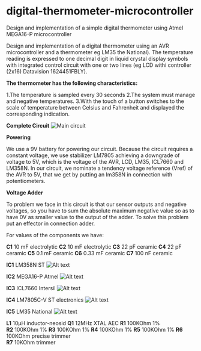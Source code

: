 # digital-thermometer-microcontroller
Design and implementation of a simple digital thermometer using Atmel MEGA16-P microcontroller

Design and implementation of a digital thermometer using an AVR microcontroller and a thermometer 
eg LM35 the National). The temperature reading is expressed to one decimal digit in liquid crystal 
display symbols with integrated control circuit with one or two lines (eg LCD withi controller 
(2x16) Datavision 1624451FBLY).

**The thermometer has the following characteristics:**

1.The temperature is sampled every 30 seconds
2.The system must manage and negative temperatures.
3.With the touch of a button switches to the scale of temperature between Celsius and Fahrenheit 
and displayed the corresponding indication.

**Complete Circuit**
![Main circuit](/digital-thermometer-microcontroller/blob/master/circuit.JPGraw=true "Digital Thermometer")

**Powering**

We use a 9V battery for powering our circuit. Because the circuit requires a constant voltage, we 
use stabilizer LM7805 achieving a downgrade of voltage to 5V, which is the voltage of the AVR, LCD,
LM35, ICL7660 and LM358N. In our circuit, we nominate a tendency voltage reference (Vref) of the AVR 
to 5V, that we get by putting an lm358N in connection with potentiometers.

**Voltage Adder**

To problem we face in this circuit is that our sensor outputs and negative voltages, so you have to sum the absolute maximum negative value so as to have 0V as smaller value to the output of the adder.
To solve this problem put an effector in connection adder.

For values ​​of the components we have:

**C1** 10	mF 	electrolytic
**C2** 10	mF 	electrolytic
**C3** 22	pF 	ceramic
**C4** 22	pF 	ceramic
**C5** 0.1	mF 	ceramic
**C6** 0.33	mF 	ceramic
**C7** 100	nF 	ceramic

**IC1** LM358N  ST
![Alt text](/relative/path/to/img.jpg?raw=true "Optional Title")


**IC2**	MEGA16-P Atmel
![Alt text](/relative/path/to/img.jpg?raw=true "Optional Title")


**IC3**	ICL7660 Intersil
![Alt text](/relative/path/to/img.jpg?raw=true "Optional Title")
 
**IC4** LM7805C-V ST electronics
![Alt text](/relative/path/to/img.jpg?raw=true "Optional Title")

**IC5** LM35 National
![Alt text](/relative/path/to/img.jpg?raw=true "Optional Title")

**L1**	10μH		inductor-neosid
**Q1**	12MHz		XTAL    AEC
**R1**	100KOhm			1%      
**R2**	100KOhm			1%
**R3**	100KOhm			1%
**R4**	100KOhm			1%
**R5**	100KOhm			1%
**R6**	100KOhm		precise trimmer  
**R7**	10KOhm		trimmer 
